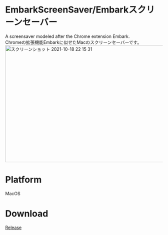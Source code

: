 # EmbarkScreenSaver/Embarkスクリーンセーバー
A screensaver modeled after the Chrome extension Embark.<br>
Chromeの拡張機能Embarkに似せたMacのスクリーンセーバーです。
<img width="600" height="375" alt="スクリーンショット 2021-10-18 22 15 31" src="https://user-images.githubusercontent.com/51362368/137738983-c38ef52a-8849-42dd-aae3-07aeadf688f5.png">

# Platform
MacOS

# Download
[Release](https://github.com/Yuhara327/EmbarkScreenSaver/releases/tag/v1.0)
